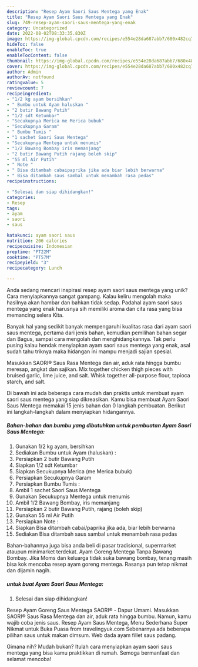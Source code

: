 ```yaml
---
description: "Resep Ayam Saori Saus Mentega yang Enak"
title: "Resep Ayam Saori Saus Mentega yang Enak"
slug: 749-resep-ayam-saori-saus-mentega-yang-enak
category: Uncategorized
date: 2022-08-02T08:33:35.830Z
image: https://img-global.cpcdn.com/recipes/e554e28da687abb7/680x482cq70/ayam-saori-saus-mentega-foto-resep-utama.jpg
hideToc: false
enableToc: true
enableTocContent: false
thumbnail: https://img-global.cpcdn.com/recipes/e554e28da687abb7/680x482cq70/ayam-saori-saus-mentega-foto-resep-utama.jpg
cover: https://img-global.cpcdn.com/recipes/e554e28da687abb7/680x482cq70/ayam-saori-saus-mentega-foto-resep-utama.jpg
author: Admin
authorAv: notfound
ratingvalue: 5
reviewcount: 7
recipeingredient:
- "1/2 kg ayam bersihkan"
- " Bumbu untuk Ayam haluskan "
- "2 butir Bawang Putih"
- "1/2 sdt Ketumbar"
- "Secukupnya Merica me Merica bubuk"
- "Secukupnya Garam"
- " Bumbu Tumis "
- "1 sachet Saori Saus Mentega"
- "Secukupnya Mentega untuk menumis"
- "1/2 Bawang Bombay iris memanjang"
- "2 butir Bawang Putih rajang boleh skip"
- "55 ml Air Putih"
- " Note "
- " Bisa ditambah cabaipaprika jika ada biar lebih berwarna"
- " Bisa ditambah saus sambal untuk menambah rasa pedas"
recipeinstructions:

- "Selesai dan siap dihidangkan!"
categories:
- Resep
tags:
- ayam
- saori
- saus

katakunci: ayam saori saus 
nutrition: 206 calories
recipecuisine: Indonesian
preptime: "PT22M"
cooktime: "PT57M"
recipeyield: "3"
recipecategory: Lunch

---
```





Anda sedang mencari inspirasi resep ayam saori saus mentega yang unik? Cara menyiapkannya sangat gampang. Kalau keliru mengolah maka hasilnya akan hambar dan bahkan tidak sedap. Padahal ayam saori saus mentega yang enak harusnya sih memiliki aroma dan cita rasa yang bisa memancing selera Kita.





Banyak hal yang sedikit banyak mempengaruhi kualitas rasa dari ayam saori saus mentega, pertama dari jenis bahan, kemudian pemilihan bahan segar dan Bagus, sampai cara mengolah dan menghidangkannya. Tak perlu pusing kalau hendak menyiapkan ayam saori saus mentega yang enak,      asal sudah tahu triknya maka hidangan ini mampu menjadi sajian spesial.














Masukkan SAORI® Saus Rasa Mentega dan air, aduk rata hingga bumbu meresap, angkat dan sajikan. Mix together chicken thigh pieces with bruised garlic, lime juice, and salt. Whisk together all-purpose flour, tapioca starch, and salt.






Di bawah ini ada beberapa cara mudah dan praktis untuk membuat ayam saori saus mentega yang siap dikreasikan. Kamu bisa membuat Ayam Saori Saus Mentega memakai 15 jenis bahan dan 0 langkah pembuatan. Berikut ini langkah-langkah dalam menyiapkan hidangannya.

<!--inarticleads1-->

##### Bahan-bahan dan bumbu yang dibutuhkan untuk pembuatan Ayam Saori Saus Mentega:

1. Gunakan 1/2 kg ayam, bersihkan
1. Sediakan  Bumbu untuk Ayam (haluskan) :
1. Persiapkan 2 butir Bawang Putih
1. Siapkan 1/2 sdt Ketumbar
1. Siapkan Secukupnya Merica (me Merica bubuk)
1. Persiapkan Secukupnya Garam
1. Persiapkan  Bumbu Tumis :
1. Ambil 1 sachet Saori Saus Mentega
1. Gunakan Secukupnya Mentega untuk menumis
1. Ambil 1/2 Bawang Bombay, iris memanjang
1. Persiapkan 2 butir Bawang Putih, rajang (boleh skip)
1. Gunakan 55 ml Air Putih
1. Persiapkan  Note :
1. Siapkan  Bisa ditambah cabai/paprika jika ada, biar lebih berwarna
1. Sediakan  Bisa ditambah saus sambal untuk menambah rasa pedas


Bahan-bahannya juga bisa anda beli di pasar tradisional, supermarket ataupun minimarket terdekat. Ayam Goreng Mentega Tanpa Bawang Bombay. Jika Moms dan keluarga tidak suka bawang bombay, tenang masih bisa kok mencoba resep ayam goreng mentega. Rasanya pun tetap nikmat dan dijamin nagih. 

<!--inarticleads2-->

#####  untuk buat Ayam Saori Saus Mentega:


1. Selesai dan siap dihidangkan!

Resep Ayam Goreng Saus Mentega SAORI® - Dapur Umami. Masukkan SAORI® Saus Rasa Mentega dan air, aduk rata hingga bumbu. Namun, kamu wajib coba jenis saus. Resep Ayam Saus Mentega, Menu Sederhana Super Nikmat untuk Buka Puasa from travelingyuk.com Sebenarnya ada beberapa pilihan saus untuk makan dimsum. Web dada ayam fillet saus padang. 

Gimana nih? Mudah bukan? Itulah cara menyiapkan ayam saori saus mentega yang bisa kamu praktikkan di rumah. Semoga bermanfaat dan selamat mencoba!
